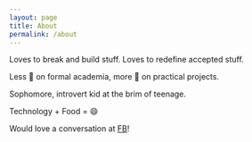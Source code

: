 ```yaml
---
layout: page
title: About
permalink: /about
---
```


Loves to break and build stuff.
Loves to redefine accepted stuff.

Less 🔎 on formal academia, more 🔎 on practical projects.

Sophomore, introvert kid at the brim of teenage.

Technology + Food = 😄


Would love a conversation at <a href="https://www.facebook.com/rounakdatta">FB</a>!